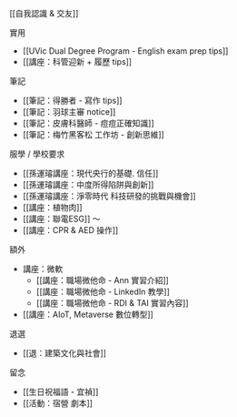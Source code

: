 
[[自我認識 & 交友]]

實用
- [[UVic Dual Degree Program - English exam prep tips]]
- [[講座：科管迎新 + 履歷 tips]]

筆記
- [[筆記：得勝者 - 寫作 tips]]
- [[筆記：羽球主審 notice]]
- [[筆記：皮膚科醫師 - 痘痘正確知識]]
- [[筆記：梅竹黑客松 工作坊 - 創新思維]]

服學 / 學校要求
- [[孫運璿講座：現代央行的基礎. 信任]]
- [[孫運璿講座：中度所得陷阱與創新]]
- [[孫運璿講座：淨零時代 科技研發的挑戰與機會]]
- [[講座：植物肉]]
- [[講座：聯電ESG]]
～
- [[講座：CPR & AED 操作]]

額外
- 講座：微軟
	- [[講座：職場微他命 - Ann 實習介紹]]
	- [[講座：職場微他命 - LinkedIn 教學]]
	- [[講座：職場微他命 - RDI & TAI 實習內容]]
- [[講座：AIoT, Metaverse 數位轉型]]

退選
- [[退：建築文化與社會]]

留念
- [[生日祝福語 - 宜禎]]
- [[活動：宿營 劇本]]